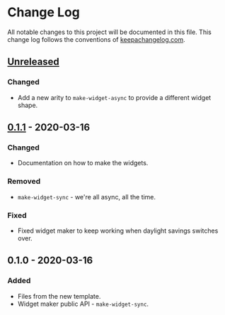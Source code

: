 # Change Log
All notable changes to this project will be documented in this file. This change log follows the conventions of [keepachangelog.com](http://keepachangelog.com/).

## [Unreleased]
### Changed
- Add a new arity to `make-widget-async` to provide a different widget shape.

## [0.1.1] - 2020-03-16
### Changed
- Documentation on how to make the widgets.

### Removed
- `make-widget-sync` - we're all async, all the time.

### Fixed
- Fixed widget maker to keep working when daylight savings switches over.

## 0.1.0 - 2020-03-16
### Added
- Files from the new template.
- Widget maker public API - `make-widget-sync`.

[Unreleased]: https://github.com/your-name/mongo-demo/compare/0.1.1...HEAD
[0.1.1]: https://github.com/your-name/mongo-demo/compare/0.1.0...0.1.1
